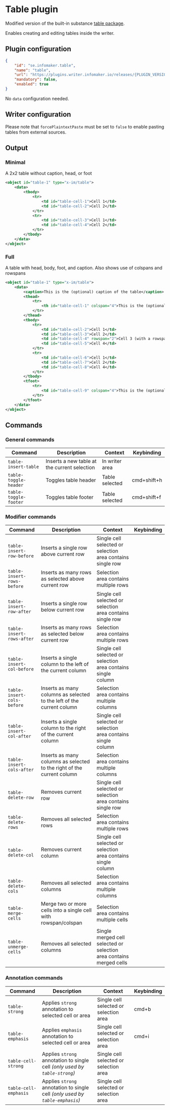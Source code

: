 # Table plugin

Modified version of the built-in substance [table package](https://github.com/substance/substance/tree/v1.0.0-beta.6/packages/table).

Enables creating and editing tables inside the writer.

## Plugin configuration

```json
{
    "id": "se.infomaker.table",
    "name": "table",
    "url": "https://plugins.writer.infomaker.io/releases/{PLUGIN_VERSION}/im-table.js",
    "mandatory": false,
    "enabled": true
}
```

No `data` configuration needed.

## Writer configuration

Please note that `forcePlaintextPaste` must be set to `false` to enable pasting tables from external sources.

## Output

### Minimal

A 2x2 table without caption, head, or foot

```xml
<object id="table-1" type="x-im/table">
    <data>
        <tbody>
            <tr>
                <td id="table-cell-1">Cell 1</td>
                <td id="table-cell-2">Cell 2</td>
            </tr>
            <tr>
                <td id="table-cell-3">Cell 1</td>
                <td id="table-cell-4">Cell 2</td>
            </tr>
        </tbody>
    </data>
</object>
```

### Full

A table with head, body, foot, and caption. Also shows use of colspans and rowspans

```xml
<object id="table-1" type="x-im/table">
    <data>
        <caption>This is the (optional) caption of the table</caption>
        <thead>
            <tr>
                <th id="table-cell-1" colspan="4">This is the (optional) head of the table</th>
            </tr>
        </thead>
        <tbody>
            <tr>
                <td id="table-cell-2">Cell 1</td>
                <td id="table-cell-3">Cell 2</td>
                <td id="table-cell-4" rowspan="2">Cell 3 (with a rowspan of 2)</td>
                <td id="table-cell-5">Cell 4</td>
            </tr>
            <tr>
                <td id="table-cell-6">Cell 1</td>
                <td id="table-cell-7">Cell 2</td>
                <td id="table-cell-8">Cell 4</td>
            </tr>
        </tbody>
        <tfoot>
            <tr>
                <td id="table-cell-9" colspan="4">This is the (optional) foot of the table</td>
            </tr>
        </tfoot>
    </data>
</object>
```


## Commands

### General commands
| Command               | Description                                  | Context        | Keybinding  |
| --------------------- | -------------------------------------------- | -------------- | ----------- |
| `table-insert-table`  | Inserts a new table at the current selection | In writer area |             |
| `table-toggle-header` | Toggles table header                         | Table selected | cmd+shift+h |
| `table-toggle-footer` | Toggles table footer                         | Table selected | cmd+shift+f |

### Modifier commands
| Command                    | Description                                                            | Context                                                             | Keybinding |
| -------------------------- | ---------------------------------------------------------------------- | ------------------------------------------------------------------- | ---------- |
| `table-insert-row-before`  | Inserts a single row above current row                                 | Single cell selected or selection area contains single row          |            |
| `table-insert-rows-before` | Inserts as many rows as selected above current row                     | Selection area contains multiple rows                               |            |
| `table-insert-row-after`   | Inserts a single row below current row                                 | Single cell selected or selection area contains single row          |            |
| `table-insert-rows-after`  | Inserts as many rows as selected below current row                     | Selection area contains multiple rows                               |            |
| `table-insert-col-before`  | Inserts a single column to the left of the current column              | Single cell selected or selection area contains single column       |            |
| `table-insert-cols-before` | Inserts as many columns as selected to the left of the current column  | Selection area contains multiple columns                            |            |
| `table-insert-col-after`   | Inserts a single column to the right of the current column             | Single cell selected or selection area contains single column       |            |
| `table-insert-cols-after`  | Inserts as many columns as selected to the right of the current column | Selection area contains multiple columns                            |            |
| `table-delete-row`         | Removes current row                                                    | Single cell selected or selection area contains single row          |            |
| `table-delete-rows`        | Removes all selected rows                                              | Selection area contains multiple rows                               |            |
| `table-delete-col`         | Removes current column                                                 | Single cell selected or selection area contains single column       |            |
| `table-delete-cols`        | Removes all selected columns                                           | Selection area contains multiple columns                            |            |
| `table-merge-cells`        | Merge two or more cells into a single cell with rowspan/colspan        | Selection area contains multiple cells                              |            |
| `table-unmerge-cells`      | Removes all selected columns                                           | Single merged cell selected or selection area contains merged cells |            |

### Annotation commands
| Command               | Description                                                                  | Context                                | Keybinding |
| --------------------- | ---------------------------------------------------------------------------- | -------------------------------------- | ---------- |
| `table-strong`        | Applies `strong` annotation to selected cell or area                         | Single cell selected or selection area | cmd+b      |
| `table-emphasis`      | Applies `emphasis` annotation to selected cell or area                       | Single cell selected or selection area | cmd+i      |
| `table-cell-strong`   | Applies `strong` annotation to single cell *(only used by `table-strong`)*   | Single cell selected or selection area |            |
| `table-cell-emphasis` | Applies `strong` annotation to single cell *(only used by `table-emphasis`)* | Single cell selected or selection area |            |

